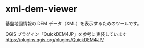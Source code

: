 # xml-dem-viewer

基盤地図情報の DEM データ（XML）を表示するためのツールです。

QGIS プラグイン「QuickDEM4JP」を参考に実装しています
https://plugins.qgis.org/plugins/QuickDEM4JP/
